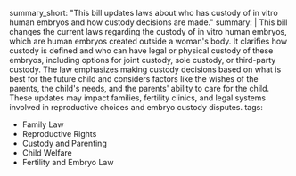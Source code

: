 summary_short: "This bill updates laws about who has custody of in vitro human embryos and how custody decisions are made."
summary: |
  This bill changes the current laws regarding the custody of in vitro human embryos, which are human embryos created outside a woman's body. It clarifies how custody is defined and who can have legal or physical custody of these embryos, including options for joint custody, sole custody, or third-party custody. The law emphasizes making custody decisions based on what is best for the future child and considers factors like the wishes of the parents, the child's needs, and the parents' ability to care for the child. These updates may impact families, fertility clinics, and legal systems involved in reproductive choices and embryo custody disputes.
tags:
  - Family Law
  - Reproductive Rights
  - Custody and Parenting
  - Child Welfare
  - Fertility and Embryo Law
